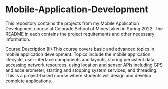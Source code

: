 # Mobile-Application-Development
This repository contains the projects from my Mobile Application Development course at Colorado School of Mines taken in Spring 2022. The README in each contains the project requirements and other necessary information.

Course Description
(II) This course covers basic and advanced topics in mobile application development. Topics include the mobile application lifecycle, user interface components and layouts, storing persistent data, accessing network resources, using location and sensor APIs including GPS and accelerometer, starting and stopping system services, and threading. This is a project-based course where students will design and develop complete applications.
